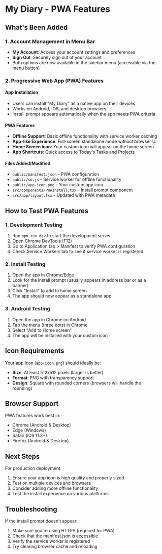 # My Diary - PWA Features

## What's Been Added

### 1. Account Management in Menu Bar
- **My Account**: Access your account settings and preferences
- **Sign Out**: Securely sign out of your account
- Both options are now available in the sidebar menu (accessible via the menu button)

### 2. Progressive Web App (PWA) Features

#### App Installation
- Users can install "My Diary" as a native app on their devices
- Works on Android, iOS, and desktop browsers
- Install prompt appears automatically when the app meets PWA criteria

#### PWA Features
- **Offline Support**: Basic offline functionality with service worker caching
- **App-like Experience**: Full-screen standalone mode without browser UI
- **Home Screen Icon**: Your custom icon will appear on the home screen
- **App Shortcuts**: Quick access to Today's Tasks and Projects

#### Files Added/Modified
- `public/manifest.json` - PWA configuration
- `public/sw.js` - Service worker for offline functionality
- `public/app-icon.png` - Your custom app icon
- `src/components/PWAInstall.tsx` - Install prompt component
- `src/app/layout.tsx` - Updated with PWA metadata

## How to Test PWA Features

### 1. Development Testing
1. Run `npm run dev` to start the development server
2. Open Chrome DevTools (F12)
3. Go to Application tab > Manifest to verify PWA configuration
4. Check Service Workers tab to see if service worker is registered

### 2. Install Testing
1. Open the app in Chrome/Edge
2. Look for the install prompt (usually appears in address bar or as a banner)
3. Click "Install" to add to home screen
4. The app should now appear as a standalone app

### 3. Android Testing
1. Open the app in Chrome on Android
2. Tap the menu (three dots) in Chrome
3. Select "Add to Home screen"
4. The app will be installed with your custom icon

## Icon Requirements

Your app icon (`app-icon.png`) should ideally be:
- **Size**: At least 512x512 pixels (larger is better)
- **Format**: PNG with transparency support
- **Design**: Square with rounded corners (browsers will handle the rounding)

## Browser Support

PWA features work best in:
- Chrome (Android & Desktop)
- Edge (Windows)
- Safari (iOS 11.3+)
- Firefox (Android & Desktop)

## Next Steps

For production deployment:
1. Ensure your app icon is high quality and properly sized
2. Test on multiple devices and browsers
3. Consider adding more offline functionality
4. Test the install experience on various platforms

## Troubleshooting

If the install prompt doesn't appear:
1. Make sure you're using HTTPS (required for PWA)
2. Check that the manifest.json is accessible
3. Verify the service worker is registered
4. Try clearing browser cache and reloading


